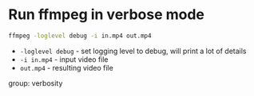 # Run ffmpeg in verbose mode

```bash
ffmpeg -loglevel debug -i in.mp4 out.mp4

```

- `-loglevel debug` - set logging level to debug, will print a lot of details
- `-i in.mp4` - input video file
- `out.mp4` - resulting video file

group: verbosity


